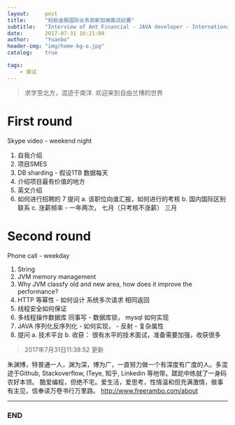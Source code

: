 ```yaml
---
layout:     post
title:      "蚂蚁金服国际业务部新加坡面试纪要"
subtitle:   "Interview of Ant Financial - JAVA developer - International department - SG "
date:       2017-07-31 16:21:00
author:     "Yuanbo"
header-img: "img/home-bg-o.jpg"
catalog:    true

tags:
    - 面试
---
```


> 求学至北方，混迹于南洋. 欢迎来到自由兰博的世界
# First round

Skype video - weekend night

1. 自我介绍
2. 项目SMES
3. DB sharding - 假设1TB 数据每天 
4. 介绍项目最有价值的地方
5. 英文介绍
6. 如何进行招聘的
7 提问 
    a. 该职位向谁汇报，如何进行的考核
    b. 国内国际区别联系
    c. 涨薪频率 - 一年两次， 七月（只考核不涨薪） 三月


# Second round

Phone call - weekday

1. String 
2. JVM memory management
3. Why JVM classfy old and new area, how does it improve the performance? 
4. HTTP 等幂性 - 如何设计 系统多次请求 相同返回
5. 线程安全如何保证
6. 多线程操作数据库 同事写 - 数据库锁， mysql 如何实现
7. JAVA 序列化反序列化 - 如何实现， - 反射 - 复杂属性
8. 提问 
    a. 技术平台
    b. 
收获： 很有水平的技术面试，准备需要加强，收获很多

> 2017年7月31日11:38:52 更新

朱渊博，特普通一人，渊为深，博为广，一直努力做一个有深度有广度的人。多混迹于Github, Stackoverflow, ITeye, 知乎, Linkedin 等地带。蹉跎中练就了一身码农好本领。 酷爱编程，但绝不宅。爱生活，爱思考，性情温和但充满激情，做事有主见，信奉读万卷书行万里路。
<http://www.freerambo.com/about>

---

### END

